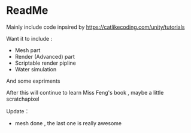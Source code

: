 # ReadMe

Mainly include code inpsired by https://catlikecoding.com/unity/tutorials

Want it to include :

* Mesh part
* Render (Advanced) part
* Scriptable render pipline
* Water simulation

And some expriments

After this will continue to learn Miss Feng's book , maybe a little scratchapixel

Update：

* mesh done , the last one is really awesome
